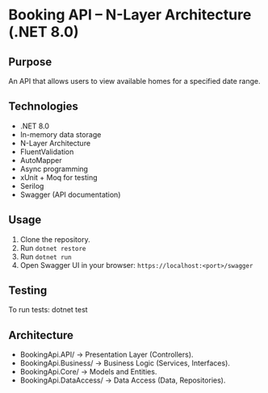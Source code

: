 ﻿# Booking API – N-Layer Architecture (.NET 8.0)

## Purpose
An API that allows users to view available homes for a specified date range.

## Technologies
- .NET 8.0  
- In-memory data storage  
- N-Layer Architecture  
- FluentValidation
- AutoMapper
- Async programming  
- xUnit + Moq for testing
- Serilog
- Swagger (API documentation)

## Usage
1. Clone the repository.
2. Run `dotnet restore`
3. Run `dotnet run`
4. Open Swagger UI in your browser: `https://localhost:<port>/swagger`

## Testing
To run tests: dotnet test

## Architecture
- BookingApi.API/ → Presentation Layer (Controllers).
- BookingApi.Business/ → Business Logic (Services, Interfaces).
- BookingApi.Core/ → Models and Entities.
- BookingApi.DataAccess/ → Data Access (Data, Repositories).

